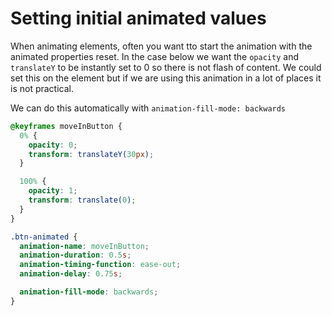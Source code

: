 # Setting initial animated values

When animating elements, often you want tto start the animation with the animated properties reset. In the case below we want the `opacity` and `translateY` to be instantly set to 0 so there is not flash of content. We could set this on the element but if we are using this animation in a lot of places it is not practical. 

We can do this automatically with `animation-fill-mode: backwards`

```css
@keyframes moveInButton {
  0% {
    opacity: 0;
    transform: translateY(30px);
  }

  100% {
    opacity: 1;
    transform: translate(0);
  }
}

.btn-animated {
  animation-name: moveInButton;
  animation-duration: 0.5s;
  animation-timing-function: ease-out;
  animation-delay: 0.75s;

  animation-fill-mode: backwards;
}

```
